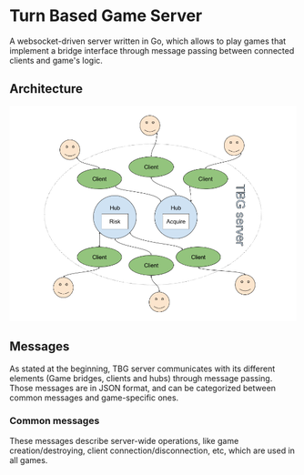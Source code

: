 # Turn Based Game Server

A websocket-driven server written in Go, which allows to play games that implement a bridge interface through message passing between
connected clients and game's logic.

## Architecture

![TBG server architecture](tbg_server_architecture.png)

## Messages

As stated at the beginning, TBG server communicates with its different elements (Game bridges, clients and hubs) through
message passing. Those messages are in JSON format, and can be categorized between common messages and game-specific ones.

### Common messages

These messages describe server-wide operations, like game creation/destroying, client connection/disconnection, etc, which are
used in all games.
